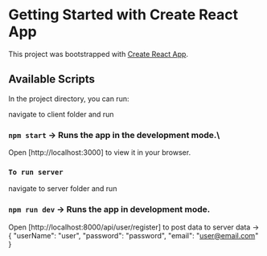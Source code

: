 # Getting Started with Create React App

This project was bootstrapped with [Create React App](https://github.com/facebook/create-react-app).

## Available Scripts

In the project directory, you can run:



navigate to client folder and run 
### `npm start` -> Runs the app in the development mode.\
Open [http://localhost:3000] to view it in your browser.

### `To run server`

navigate to server folder and run
### `npm run dev` -> Runs the app in development mode.
Open [http://localhost:8000/api/user/register] to post data to server
data -> 
{
    "userName": "user",
    "password": "password",
    "email": "user@email.com"
}
